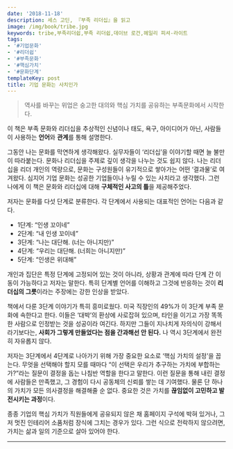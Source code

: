 ```yaml
---
date: '2018-11-18'
description: 세스 고딘, 『부족 리더십』을 읽고
image: /img/book/tribe.jpg
keywords: tribe,부족리더쉽,부족 리더쉽,데이브 로건,헤일리 피셔-라이트
tags:
- '#기업문화'
- '#리더쉽'
- '#부족문화'
- '#핵심가치'
- '#문화단계'
templateKey: post
title: 기업 문화는 사치인가
---
```


> 역사를 바꾸는 위업은 숭고한 대의와 핵심 가치를 공유하는 부족문화에서 시작한다.

이 책은 부족 문화와 리더십을 추상적인 신념이나 태도, 욕구, 아이디어가 아닌, 사람들이 사용하는 **언어**와 **관계**를 통해 설명한다.

그동안 나는 문화를 막연하게 생각해왔다. 실무자들이 ‘리더십’을 이야기할 때면 늘 불만이 따라붙는다. 문화나 리더십을 주제로 깊이 생각을 나누는 것도 쉽지 않다. 나는 리더십을 리더 개인의 역량으로, 문화는 구성원들이 유기적으로 쌓아가는 어떤 ‘결과물’로 여겨왔다. 심지어 기업 문화는 성공한 기업들이나 누릴 수 있는 사치라고 생각했다. 그런 나에게 이 책은 문화와 리더십에 대해 **구체적인 사고의 틀**을 제공해주었다.

저자는 문화를 다섯 단계로 분류한다. 각 단계에서 사용되는 대표적인 언어는 다음과 같다.
- 1단계: “인생 꼬이네”
- 2단계: “내 인생 꼬이네”
- 3단계: “나는 대단해. (너는 아니지만)”
- 4단계: “우리는 대단해. (너희는 아니지만)”
- 5단계: “인생은 위대해”

개인과 집단은 특정 단계에 고정되어 있는 것이 아니라, 상황과 관계에 따라 단계 간 이동이 가능하다고 저자는 말한다. 특히 단계별 언어를 이해하고 그것에 반응하는 것이 **리더십의 그릇**이라는 주장에는 강한 인상을 받았다.

책에서 다룬 3단계 이야기가 특히 흥미로웠다. 미국 직장인의 49%가 이 3단계 부족 문화에 속한다고 한다. 이들은 ‘대박’의 환상에 사로잡혀 있으며, 타인을 이기고 가장 똑똑한 사람으로 인정받는 것을 성공이라 여긴다. 하지만 그들이 지나치게 자의식이 강해서라기보다는, **사회가 그렇게 만들었다는 점을 간과해선 안 된다.** 나 역시 3단계에서 완전히 자유롭지 않다.


저자는 3단계에서 4단계로 나아가기 위해 가장 중요한 요소로 ‘핵심 가치의 설정’을 꼽는다. 무엇을 선택해야 할지 모를 때마다 “이 선택은 우리가 추구하는 가치에 부합하는가?”라는 질문이 결정을 돕는 나침반 역할을 한다고 말한다. 이런 질문을 통해 내린 결정에 사람들은 만족했고, 그 경험이 다시 공동체의 신뢰를 쌓는 데 기여했다. 물론 단 하나의 가치가 모든 의사결정을 해결해줄 순 없다. 중요한 것은 가치를 **끊임없이 고민하고 발전시키는 과정**이다.

종종 기업의 핵심 가치가 직원들에게 공유되지 않은 채 홈페이지 구석에 박혀 있거나, 그저 멋진 인테리어 소품처럼 장식에 그치는 경우가 있다. 그런 식으로 전락하지 않으려면, 가치는 삶과 일의 기준으로 살아 있어야 한다.

---